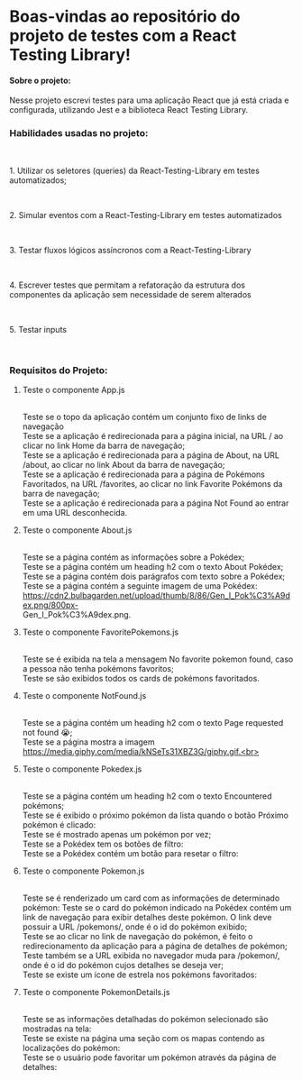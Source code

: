 <h1> Boas-vindas ao repositório do projeto de testes com a React Testing Library! </h1>
 
 <h4>Sobre o projeto:</h4>
 <p>
Nesse projeto escrevi testes para uma aplicação React que já está criada e configurada, utilizando Jest e a biblioteca React Testing Library.<br>

 </p>


 <h3>Habilidades usadas no projeto:</h3><br>

 <p>1. Utilizar os seletores (queries) da React-Testing-Library em testes automatizados;</p><br>
 <p>2. Simular eventos com a React-Testing-Library em testes automatizados</p><br>
 <p>3. Testar fluxos lógicos assíncronos com a React-Testing-Library</p><br>
 <p>4. Escrever testes que permitam a refatoração da estrutura dos componentes da aplicação sem necessidade de serem alterados</p><br>
 <p>5. Testar inputs</p><br>
 
 <h3> Requisitos do Projeto: </h3>
 
 <p> 
  
 1. Teste o componente App.js<br><br>

    Teste se o topo da aplicação contém um conjunto fixo de links de navegação<br>
    Teste se a aplicação é redirecionada para a página inicial, na URL / ao clicar no link Home da barra de navegação;<br>
    Teste se a aplicação é redirecionada para a página de About, na URL /about, ao clicar no link About da barra de navegação;<br>
    Teste se a aplicação é redirecionada para a página de Pokémons Favoritados, na URL /favorites, ao clicar no link Favorite Pokémons da barra de 
    navegação;<br>
    Teste se a aplicação é redirecionada para a página Not Found ao entrar em uma URL desconhecida.


2. Teste o componente About.js<br><br>

    Teste se a página contém as informações sobre a Pokédex;<br>
    Teste se a página contém um heading h2 com o texto About Pokédex;<br>
    Teste se a página contém dois parágrafos com texto sobre a Pokédex;<br>
    Teste se a página contém a seguinte imagem de uma Pokédex: https://cdn2.bulbagarden.net/upload/thumb/8/86/Gen_I_Pok%C3%A9dex.png/800px-    
    Gen_I_Pok%C3%A9dex.png.<br>



3.  Teste o componente FavoritePokemons.js<br><br>


    Teste se é exibida na tela a mensagem No favorite pokemon found, caso a pessoa não tenha pokémons favoritos;<br>
    Teste se são exibidos todos os cards de pokémons favoritados.<br>
    
4. Teste o componente NotFound.js<br><br>

    
    Teste se a página contém um heading h2 com o texto Page requested not found 😭;<br>
    Teste se a página mostra a imagem https://media.giphy.com/media/kNSeTs31XBZ3G/giphy.gif.<br>

5. Teste o componente Pokedex.js<br><br>

    Teste se a página contém um heading h2 com o texto Encountered pokémons;<br>
    Teste se é exibido o próximo pokémon da lista quando o botão Próximo pokémon é clicado:<br>
    Teste se é mostrado apenas um pokémon por vez;<br>
    Teste se a Pokédex tem os botões de filtro:<br>
    Teste se a Pokédex contém um botão para resetar o filtro:<br>

6.  Teste o componente Pokemon.js<br><br>

    Teste se é renderizado um card com as informações de determinado pokémon:
    Teste se o card do pokémon indicado na Pokédex contém um link de navegação para exibir detalhes deste pokémon. O link deve possuir a URL /pokemons/<id>, onde <id> é o id do pokémon exibido;<br>
    Teste se ao clicar no link de navegação do pokémon, é feito o redirecionamento da aplicação para a página de detalhes de pokémon;<br>
    Teste também se a URL exibida no navegador muda para /pokemon/<id>, onde <id> é o id do pokémon cujos detalhes se deseja ver;<br>
    Teste se existe um ícone de estrela nos pokémons favoritados:<br>

7. Teste o componente PokemonDetails.js<br><br>

    Teste se as informações detalhadas do pokémon selecionado são mostradas na tela:<br>
    Teste se existe na página uma seção com os mapas contendo as localizações do pokémon:<br>
    Teste se o usuário pode favoritar um pokémon através da página de detalhes:<br>
</p>

 
